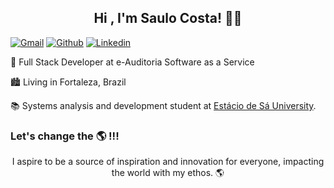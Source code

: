 <h2 align="center"> Hi  , I'm Saulo Costa! 👋💙 </h2>

[![Gmail](https://img.shields.io/badge/-Gmail-c14438?style=flat&logo=Gmail&logoColor=white)](mailto:saulomlcosta10@gmail.com)
[![Github](https://img.shields.io/badge/-Github-000?style=flat&logo=Github&logoColor=white)](https://github.com/saulomlcosta)
[![Linkedin](https://img.shields.io/badge/-LinkedIn-blue?style=flat&logo=Linkedin&logoColor=white)](https://www.linkedin.com/in/saulocosta10/)


:rocket: Full Stack Developer at e-Auditoria Software as a Service


:cityscape: Living in Fortaleza, Brazil <br>

📚 Systems analysis and development student at [Estácio de Sá University](https://estacio.br/).



### Let's change the 🌎 !!! 


 <p align="center"> I aspire to be a source of inspiration and innovation for everyone, impacting the world with my ethos. 🌎 </p>



 



